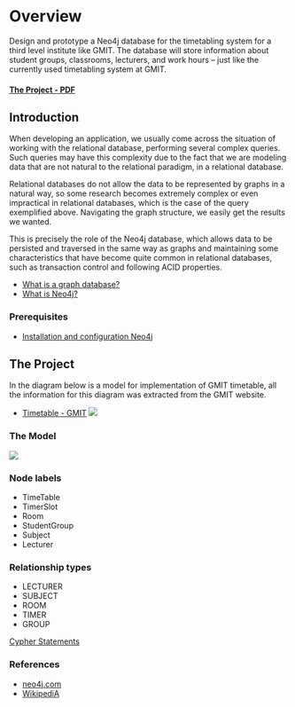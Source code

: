 # Overview

Design and prototype a Neo4j database for the timetabling system for a third level institute like GMIT. The database
will store information about student groups, classrooms, lecturers, and work hours – just like the currently used timetabling system at GMIT.

#### [The Project - PDF](https://github.com/alexpt2000gmit/3Year_Project_GRAPH_THEORY_Neo4j/blob/master/project.pdf)

## Introduction

When developing an application, we usually come across the situation of working with the relational database, performing several complex queries. Such queries may have this complexity due to the fact that we are modeling data that are not natural to the relational paradigm, in a relational database.

Relational databases do not allow the data to be represented by graphs in a natural way, so some research becomes extremely complex or even impractical in relational databases, which is the case of the query exemplified above. Navigating the graph structure, we easily get the results we wanted.

This is precisely the role of the Neo4j database, which allows data to be persisted and traversed in the same way as graphs and maintaining some characteristics that have become quite common in relational databases, such as transaction control and following ACID properties.

* [What is a graph database?](GraphDatabase)
* [What is Neo4j?](Neo4j)

### Prerequisites
* [Installation and configuration Neo4j](InstallationConfigurationNeo4j)


## The Project

In the diagram below is a model for implementation of GMIT timetable, all the information for this diagram was extracted from the GMIT website.

* [Timetable - GMIT](http://timetable.gmit.ie/)
![](https://github.com/alexpt2000gmit/3Year_Project_GRAPH_THEORY_Neo4j/blob/master/img/TimeTable.png)

### The Model
![](https://github.com/alexpt2000gmit/3Year_Project_GRAPH_THEORY_Neo4j/blob/master/img/DesignProject.png)

### Node labels

* TimeTable
* TimerSlot
* Room
* StudentGroup
* Subject
* Lecturer

### Relationship types

* LECTURER
* SUBJECT
* ROOM
* TIMER
* GROUP

[Cypher Statements](CypherStatements)


### References
* [neo4j.com](https://neo4j.com/)
* [WikipediA](https://en.wikipedia.org/wiki/Cypher_Query_Language)